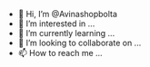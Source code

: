 - 👋 Hi, I’m @Avinashopbolta
- 👀 I’m interested in ...
- 🌱 I’m currently learning ...
- 💞️ I’m looking to collaborate on ...
- 📫 How to reach me ...

<!---
Avinashopbolta/Avinashopbolta is a ✨ special ✨ repository because its `README.md` (this file) appears on your GitHub profile.
You can click the Preview link to take a look at your changes.
--->
